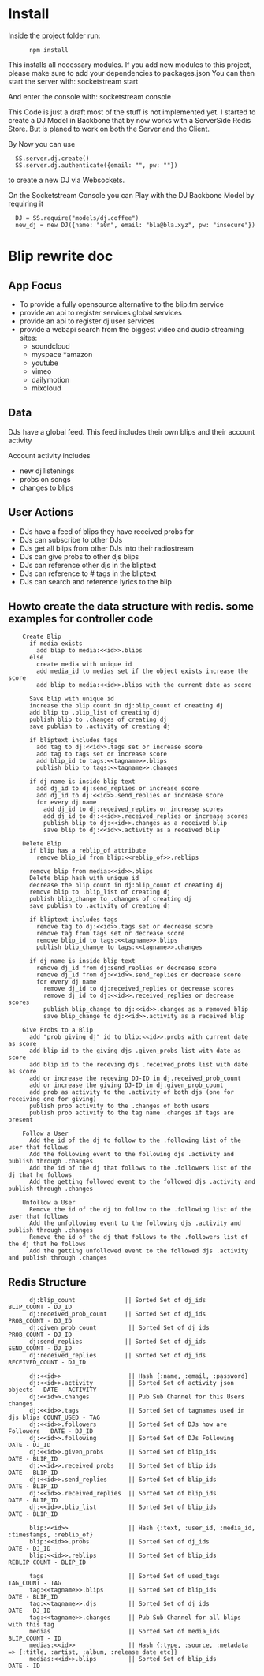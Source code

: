 # Install #
Inside the project folder run:

          npm install

This installs all necessary modules. If you add new modules to this project, please make sure to add your dependencies to packages.json
You can then start the server with:
        socketstream start
        
And enter the console with:
        socketstream console


This Code is just a draft most of the stuff is not implemented yet.
I started to create a DJ Model in Backbone that by now works with a ServerSide
Redis Store. But is planed to work on both the Server and the Client.

By Now you can use 

      SS.server.dj.create() 
      SS.server.dj.authenticate({email: "", pw: ""})

to create a new DJ via Websockets.

On the Socketstream Console you can Play with the DJ Backbone Model by requiring it
  


      DJ = SS.require("models/dj.coffee")
      new_dj = new DJ({name: "a0n", email: "bla@bla.xyz", pw: "insecure"})
  


# Blip rewrite doc #
## App Focus ##
* To provide a fully opensource alternative to the blip.fm service
* provide an api to register services global services  
* provide an api to register dj user services
* provide a webapi search from the biggest video and audio streaming sites:
    * soundcloud
    * myspace
    *amazon
    * youtube
    * vimeo
    * dailymotion
    * mixcloud

## Data ##
  DJs have a global feed. This feed includes their own blips and their account activity
   
  Account activity includes

* new dj listenings
* probs on songs
* changes to blips
  
## User Actions ##
  
*  DJs have a feed of blips they have received probs for
*  DJs can subscribe to other DJs
*  DJs get all blips from other DJs into their radiostream
*  DJs can give probs to other djs blips
*  DJs can reference other djs in the bliptext
*  DJs can reference to # tags in the bliptext
*  DJs can search and reference lyrics to the blip
  


## Howto create the data structure with redis. some examples for controller code ##

        Create Blip
          if media exists
            add blip to media:<<id>>.blips
          else
            create media with unique id
            add media_id to medias set if the object exists increase the score
            add blip to media:<<id>>.blips with the current date as score
  
          Save blip with unique id
          increase the blip count in dj:blip_count of creating dj
          add blip to .blip_list of creating dj
          publish blip to .changes of creating dj
          save publish to .activity of creating dj
  
          if bliptext includes tags
            add tag to dj:<<id>>.tags set or increase score
            add tag to tags set or increase score
            add blip_id to tags:<<tagname>>.blips
            publish blip to tags:<<tagname>>.changes
  
          if dj name is inside blip text
            add dj_id to dj:send_replies or increase score
            add dj_id to dj:<<id>>.send_replies or increase score
            for every dj name
              add dj_id to dj:received_replies or increase scores
              add dj_id to dj:<<id>>.received_replies or increase scores
              publish blip to dj:<<id>>.changes as a received blip
              save blip to dj:<<id>>.activity as a received blip
 
        Delete Blip
          if blip has a reblip_of attribute
            remove blip_id from blip:<<reblip_of>>.reblips

          remove blip from media:<<id>>.blips
          Delete blip hash with unique id
          decrease the blip count in dj:blip_count of creating dj
          remove blip to .blip_list of creating dj
          publish blip_change to .changes of creating dj
          save publish to .activity of creating dj

          if bliptext includes tags
            remove tag to dj:<<id>>.tags set or decrease score
            remove tag from tags set or decrease score
            remove blip_id to tags:<<tagname>>.blips
            publish blip_change to tags:<<tagname>>.changes

          if dj name is inside blip text
            remove dj_id from dj:send_replies or decrease score
            remove dj_id from dj:<<id>>.send_replies or decrease score
            for every dj name
              remove dj_id to dj:received_replies or decrease scores
              remove dj_id to dj:<<id>>.received_replies or decrease scores
              publish blip_change to dj:<<id>>.changes as a removed blip
              save blip_change to dj:<<id>>.activity as a received blip

        Give Probs to a Blip
          add "prob giving dj" id to blip:<<id>>.probs with current date as score
          add blip id to the giving djs .given_probs list with date as score
          add blip id to the receving djs .received_probs list with date as score
          add or increase the receving DJ-ID in dj.received_prob_count
          add or increase the giving DJ-ID in dj.given_prob_count
          add prob as activity to the .activity of both djs (one for receiving one for giving)
          publish prob activity to the .changes of both users
          publish prob activity to the tag name .changes if tags are present

        Follow a User
          Add the id of the dj to follow to the .following list of the user that follows
          Add the following event to the following djs .activity and publish through .changes
          Add the id of the dj that follows to the .followers list of the dj that he follows
          Add the getting followed event to the followed djs .activity and publish through .changes
  
        Unfollow a User
          Remove the id of the dj to follow to the .following list of the user that follows
          Add the unfollowing event to the following djs .activity and publish through .changes
          Remove the id of the dj that follows to the .followers list of the dj that he follows
          Add the getting unfollowed event to the followed djs .activity and publish through .changes


## Redis Structure ##
  
          dj:blip_count              || Sorted Set of dj_ids                 BLIP_COUNT - DJ_ID
          dj:received_prob_count     || Sorted Set of dj_ids                 PROB_COUNT - DJ_ID
          dj:given_prob_count         || Sorted Set of dj_ids                 PROB_COUNT - DJ_ID
          dj:send_replies            || Sorted Set of dj_ids                 SEND_COUNT - DJ_ID
          dj:received_replies        || Sorted Set of dj_ids                 RECEIVED_COUNT - DJ_ID
    
          dj:<<id>>                   || Hash {:name, :email, :password}
          dj:<<id>>.activity          || Sorted Set of activity json objects   DATE - ACTIVITY
          dj:<<id>>.changes           || Pub Sub Channel for this Users changes
          dj:<<id>>.tags              || Sorted Set of tagnames used in djs blips COUNT_USED - TAG
          dj:<<id>>.followers         || Sorted Set of DJs how are Followers   DATE - DJ_ID
          dj:<<id>>.following         || Sorted Set of DJs Following           DATE - DJ_ID
          dj:<<id>>.given_probs       || Sorted Set of blip_ids                DATE - BLIP_ID 
          dj:<<id>>.received_probs    || Sorted Set of blip_ids                DATE - BLIP_ID
          dj:<<id>>.send_replies      || Sorted Set of blip_ids                DATE - BLIP_ID
          dj:<<id>>.received_replies  || Sorted Set of blip_ids                DATE - BLIP_ID
          dj:<<id>>.blip_list         || Sorted Set of blip_ids                DATE - BLIP_ID
    
          blip:<<id>>                 || Hash {:text, :user_id, :media_id, :timestamps, :reblip_of}
          blip:<<id>>.probs           || Sorted Set of dj_ids                  DATE - DJ_ID
          blip:<<id>>.reblips         || Sorted Set of blip_ids                REBLIP COUNT - BLIP_ID
    
          tags                        || Sorted Set of used_tags               TAG_COUNT - TAG
          tag:<<tagname>>.blips       || Sorted Set of blip_ids                DATE - BLIP_ID
          tag:<<tagname>>.djs         || Sorted Set of dj_ids                  DATE - DJ_ID
          tag:<<tagname>>.changes     || Pub Sub Channel for all blips with this tag
          medias                      || Sorted Set of media_ids               BLIP_COUNT - ID
          medias:<<id>>               || Hash {:type, :source, :metadata => {:title, :artist, :album, :release_date etc}}
          medias:<<id>>.blips         || Sorted Set of blip_ids                DATE - ID